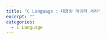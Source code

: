 ```yaml
---
title: "C Language : 대용량 데이터 처리"
excerpt: ""
categories:
  - C Language
---
```


<br>

<br>



<br>

<br>
